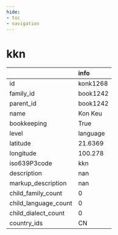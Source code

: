 ```yaml
---
hide:
- toc
- navigation
---
```

# kkn
|                      | info     |
|:---------------------|:---------|
| id                   | konk1268 |
| family_id            | book1242 |
| parent_id            | book1242 |
| name                 | Kon Keu  |
| bookkeeping          | True     |
| level                | language |
| latitude             | 21.6369  |
| longitude            | 100.278  |
| iso639P3code         | kkn      |
| description          | nan      |
| markup_description   | nan      |
| child_family_count   | 0        |
| child_language_count | 0        |
| child_dialect_count  | 0        |
| country_ids          | CN       |